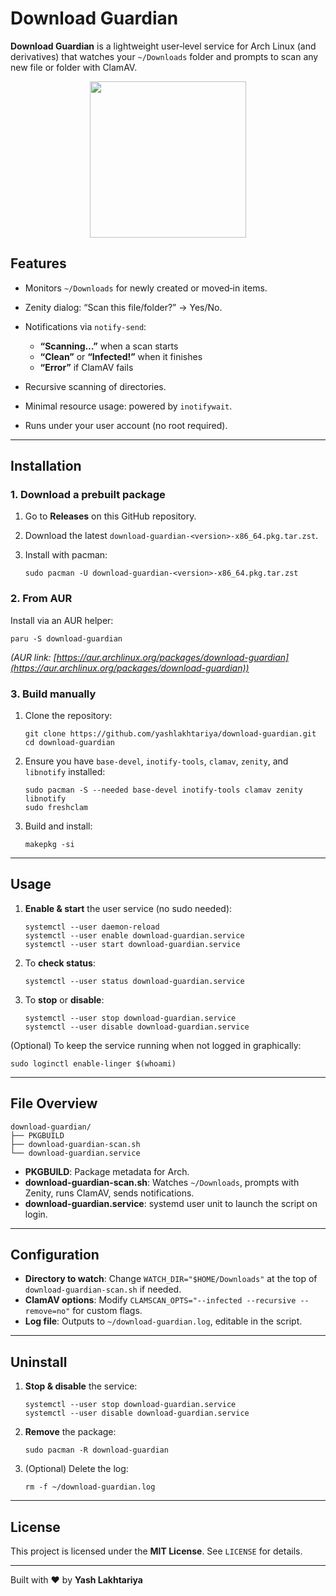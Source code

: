 # Download Guardian

**Download Guardian** is a lightweight user‐level service for Arch Linux (and derivatives) that watches your `~/Downloads` folder and prompts to scan any new file or folder with ClamAV.
 
<div align=center>
 <img src="https://github.com/user-attachments/assets/2052687f-ff03-4328-af2c-7dba228975fb" height="250"> 
</div>

## Features

* Monitors `~/Downloads` for newly created or moved‐in items.
* Zenity dialog: “Scan this file/folder?” → Yes/No.
* Notifications via `notify-send`:

  * **“Scanning…”** when a scan starts
  * **“Clean”** or **“Infected!”** when it finishes
  * **“Error”** if ClamAV fails
* Recursive scanning of directories.
* Minimal resource usage: powered by `inotifywait`.
* Runs under your user account (no root required).

---

## Installation

### 1. Download a prebuilt package

1. Go to **Releases** on this GitHub repository.
2. Download the latest `download-guardian-<version>-x86_64.pkg.tar.zst`.
3. Install with pacman:

   ```
   sudo pacman -U download-guardian-<version>-x86_64.pkg.tar.zst
   ```

### 2. From AUR

Install via an AUR helper:

```
paru -S download-guardian
```

*(AUR link: [https://aur.archlinux.org/packages/download-guardian](https://aur.archlinux.org/packages/download-guardian))*

### 3. Build manually

1. Clone the repository:

   ```
   git clone https://github.com/yashlakhtariya/download-guardian.git
   cd download-guardian
   ```
2. Ensure you have `base-devel`, `inotify-tools`, `clamav`, `zenity`, and `libnotify` installed:

   ```
   sudo pacman -S --needed base-devel inotify-tools clamav zenity libnotify
   sudo freshclam
   ```
3. Build and install:

   ```
   makepkg -si
   ```

---

## Usage

1. **Enable & start** the user service (no sudo needed):

   ```
   systemctl --user daemon-reload
   systemctl --user enable download-guardian.service
   systemctl --user start download-guardian.service
   ```
2. To **check status**:

   ```
   systemctl --user status download-guardian.service
   ```
3. To **stop** or **disable**:

   ```
   systemctl --user stop download-guardian.service
   systemctl --user disable download-guardian.service
   ```

(Optional) To keep the service running when not logged in graphically:

```
sudo loginctl enable-linger $(whoami)
```

---

## File Overview

```
download-guardian/
├── PKGBUILD
├── download-guardian-scan.sh
└── download-guardian.service
```

* **PKGBUILD**: Package metadata for Arch.
* **download-guardian-scan.sh**: Watches `~/Downloads`, prompts with Zenity, runs ClamAV, sends notifications.
* **download-guardian.service**: systemd user unit to launch the script on login.

---

## Configuration

* **Directory to watch**: Change `WATCH_DIR="$HOME/Downloads"` at the top of `download-guardian-scan.sh` if needed.
* **ClamAV options**: Modify `CLAMSCAN_OPTS="--infected --recursive --remove=no"` for custom flags.
* **Log file**: Outputs to `~/download-guardian.log`, editable in the script.

---

## Uninstall

1. **Stop & disable** the service:

   ```
   systemctl --user stop download-guardian.service
   systemctl --user disable download-guardian.service
   ```
2. **Remove** the package:

   ```
   sudo pacman -R download-guardian
   ```
3. (Optional) Delete the log:

   ```
   rm -f ~/download-guardian.log
   ```

---

## License

This project is licensed under the **MIT License**. See `LICENSE` for details.

---

Built with ❤️ by **Yash Lakhtariya**
